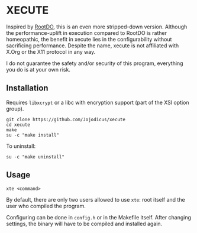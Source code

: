 # XECUTE

Inspired by [RootDO](https://codeberg.org/sw1tchbl4d3/rdo), this is an even more stripped-down version. Although the performance-uplift in execution compared to RootDO is rather homeopathic, the benefit in xecute lies in the configurability without sacrificing performance. Despite the name, xecute is not affiliated with X.Org or the X11 protocol in any way.

I do not guarantee the safety and/or security of this program, everything you do is at your own risk.

## Installation

Requires `libxcrypt` or a libc with encryption support (part of the XSI option group).

```
git clone https://github.com/Jojodicus/xecute
cd xecute
make
su -c "make install"
```

To uninstall:

```
su -c "make uninstall"
```

## Usage

```
xte <command>
```

By default, there are only two users allowed to use `xte`: root itself and the user who compiled the program.

Configuring can be done in `config.h` or in the Makefile itself. After changing settings, the binary will have to be compiled and installed again.
